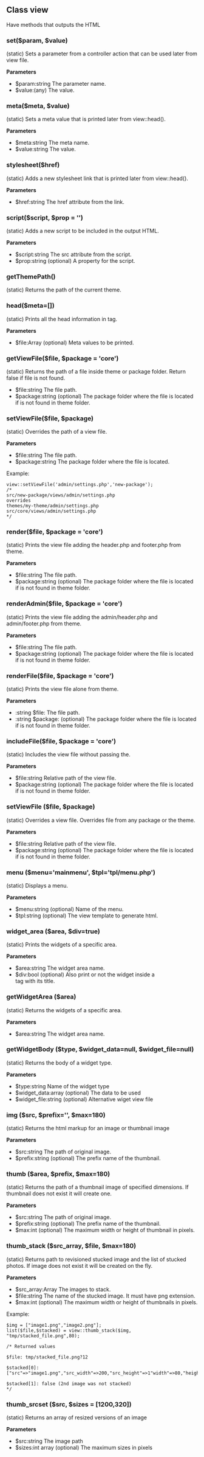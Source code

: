 ## Class view

Have methods that outputs the HTML

### set($param, $value)
(static) Sets a parameter from a controller action that can be used later from view file.

**Parameters**
- $param:string The parameter name.
- $value:(any) The value.


### meta($meta, $value)
(static) Sets a meta value that is printed later from view::head().

**Parameters**
- $meta:string The meta name.
- $value:string The value.


### stylesheet($href)
(static) Adds a new stylesheet link that is printed later from view::head().

**Parameters**
- $href:string The href attribute from the link.


### script($script, $prop = '')
(static) Adds a new script to be included in the output HTML.

**Parameters**
- $script:string The src attribute from the script.
- $prop:string (optional) A property for the script.


### getThemePath()
(static) Returns the path of the current theme.


### head($meta=[])
(static) Prints all the head information in <head> tag.

**Parameters**
- $file:Array (optional) Meta values to be printed.


### getViewFile($file, $package = 'core')
(static) Returns the path of a file inside theme or package folder. Return false if file is not found.

- $file:string The file path.
- $package:string (optional) The package folder where the file is located if is not found in theme folder.


### setViewFile($file, $package)
(static) Overrides the path of a view file.

**Parameters**
- $file:string The file path.
- $package:string The package folder where the file is located.

Example:
```
view::setViewFile('admin/settings.php','new-package');
/*
src/new-package/views/admin/settings.php
overrides
themes/my-theme/admin/settings.php
src/core/views/admin/settings.php
*/
```


### render($file, $package = 'core')
(static) Prints the view file adding the header.php and footer.php from theme.

**Parameters**
- $file:string The file path.
- $package:string (optional) The package folder where the file is located if is not found in theme folder.


### renderAdmin($file, $package = 'core')
(static) Prints the view file adding the admin/header.php and admin/footer.php from theme.

**Parameters**
- $file:string The file path.
- $package:string (optional) The package folder where the file is located if is not found in theme folder.


### renderFile($file, $package = 'core')
(static) Prints the view file alone from theme.

**Parameters**
- :string $file: The file path.
- :string $package: (optional) The package folder where the file is located if is not found in theme folder.


### includeFile($file, $package = 'core')
(static) Includes the view file without passing the.

**Parameters**
- $file:string Relative path of the view file.
- $package:string (optional) The package folder where the file is located if is not found in theme folder.


### setViewFile ($file, $package)
(static) Overrides a view file. Overrides file from any package or the theme.

**Parameters**
- $file:string Relative path of the view file.
- $package:string (optional) The package folder where the file is located if is not found in theme folder.


### menu ($menu='mainmenu', $tpl='tpl/menu.php')
(static) Displays a menu.

**Parameters**
- $menu:string (optional) Name of the menu.
- $tpl:string (optional) The view template to generate html.


### widget_area ($area, $div=true)
(static) Prints the widgets of a specific area.

**Parameters**
- $area:string The widget area name.
- $div:bool (optional) Also print or not the widget inside a <div> tag with its title.


### getWidgetArea ($area)
(static) Returns the widgets of a specific area.

**Parameters**
- $area:string The widget area name.


### getWidgetBody ($type, $widget_data=null, $widget_file=null)
(static) Returns the body of a widget type.

**Parameters**
- $type:string Name of the widget type
- $widget_data:array (optional) The data to be used
- $widget_file:string (optional) Alternative wiget view file


### img ($src, $prefix='', $max=180)
(static) Returns the html markup for an image or thumbnail image

**Parameters**
- $src:string The path of original image.
- $prefix:string (optional) The prefix name of the thumbnail.


### thumb ($area, $prefix, $max=180)
(static) Returns the path of a thumbnail image of specified dimensions. If thumbnail does not exist it will create one.

**Parameters**
- $src:string The path of original image.
- $prefix:string (optional) The prefix name of the thumbnail.
- $max:int (optional) The maximum width or height of thumbnail in pixels.

### thumb_stack ($src_array, $file, $max=180)
(static) Returns path to revisioned stucked image and the list of stucked photos. If image does not exist it will be created on the fly.

**Parameters**
- $src_array:Array The images to stack.
- $file:string The name of the stucked image. It must have png extension.
- $max:int (optional) The maximum width or height of thumbnails in pixels.

Example:

```
$img = ["image1.png","image2.png"];
list($file,$stacked) = view::thumb_stack($img, "tmp/stacked_file.png",80);

/* Returned values

$file: tmp/stacked_file.png?12

$stacked[0]: ["src"=>"image1.png","src_width"=>200,"src_height"=>1"width"=>80,"height"=>60,"type"=>2,"top"=>0]

$stacked[1]: false (2nd image was not stacked)
*/
```


### thumb_srcset ($src, $sizes = [1200,320])
(static) Returns an array of resized versions of an image

**Parameters**
- $src:string The image path
- $sizes:int array (optional) The maximum sizes in pixels
